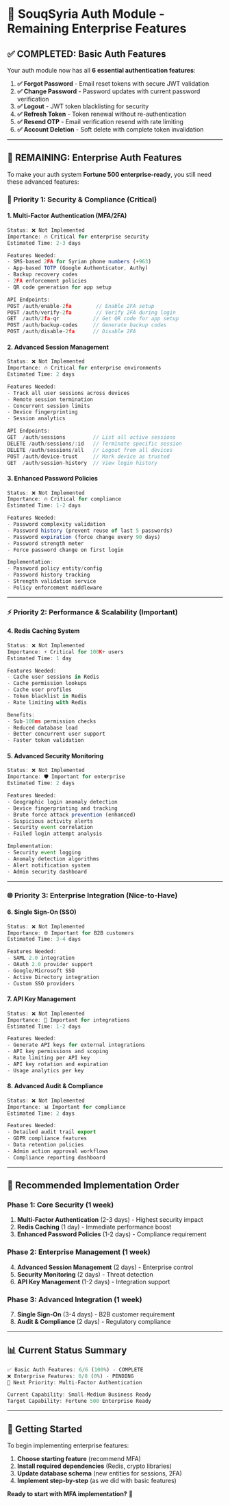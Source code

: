 # 📝 SouqSyria Auth Module - Remaining Enterprise Features

## **✅ COMPLETED: Basic Auth Features**

Your auth module now has all **6 essential authentication features**:

1. **✅ Forgot Password** - Email reset tokens with secure JWT validation
2. **✅ Change Password** - Password updates with current password verification
3. **✅ Logout** - JWT token blacklisting for security
4. **✅ Refresh Token** - Token renewal without re-authentication
5. **✅ Resend OTP** - Email verification resend with rate limiting
6. **✅ Account Deletion** - Soft delete with complete token invalidation

---

## **🏢 REMAINING: Enterprise Auth Features**

To make your auth system **Fortune 500 enterprise-ready**, you still need these advanced features:

### **🔐 Priority 1: Security & Compliance (Critical)**

#### **1. Multi-Factor Authentication (MFA/2FA)**
```typescript
Status: ❌ Not Implemented
Importance: 🔥 Critical for enterprise security
Estimated Time: 2-3 days

Features Needed:
- SMS-based 2FA for Syrian phone numbers (+963)
- App-based TOTP (Google Authenticator, Authy)
- Backup recovery codes
- 2FA enforcement policies
- QR code generation for app setup

API Endpoints:
POST /auth/enable-2fa        // Enable 2FA setup
POST /auth/verify-2fa        // Verify 2FA during login
GET  /auth/2fa-qr           // Get QR code for app setup
POST /auth/backup-codes     // Generate backup codes
POST /auth/disable-2fa      // Disable 2FA
```

#### **2. Advanced Session Management**
```typescript
Status: ❌ Not Implemented  
Importance: 🔥 Critical for enterprise environments
Estimated Time: 2 days

Features Needed:
- Track all user sessions across devices
- Remote session termination
- Concurrent session limits
- Device fingerprinting
- Session analytics

API Endpoints:
GET  /auth/sessions         // List all active sessions
DELETE /auth/sessions/:id   // Terminate specific session
DELETE /auth/sessions/all   // Logout from all devices
POST /auth/device-trust     // Mark device as trusted
GET  /auth/session-history  // View login history
```

#### **3. Enhanced Password Policies**
```typescript
Status: ❌ Not Implemented
Importance: 🔥 Critical for compliance
Estimated Time: 1-2 days

Features Needed:
- Password complexity validation
- Password history (prevent reuse of last 5 passwords)
- Password expiration (force change every 90 days)
- Password strength meter
- Force password change on first login

Implementation:
- Password policy entity/config
- Password history tracking
- Strength validation service
- Policy enforcement middleware
```

---

### **⚡ Priority 2: Performance & Scalability (Important)**

#### **4. Redis Caching System**
```typescript
Status: ❌ Not Implemented
Importance: ⚡ Critical for 100K+ users
Estimated Time: 1 day

Features Needed:
- Cache user sessions in Redis
- Cache permission lookups
- Cache user profiles
- Token blacklist in Redis
- Rate limiting with Redis

Benefits:
- Sub-100ms permission checks
- Reduced database load
- Better concurrent user support
- Faster token validation
```

#### **5. Advanced Security Monitoring**
```typescript
Status: ❌ Not Implemented
Importance: 🛡️ Important for enterprise
Estimated Time: 2 days

Features Needed:
- Geographic login anomaly detection
- Device fingerprinting and tracking
- Brute force attack prevention (enhanced)
- Suspicious activity alerts
- Security event correlation
- Failed login attempt analysis

Implementation:
- Security event logging
- Anomaly detection algorithms
- Alert notification system
- Admin security dashboard
```

---

### **🌐 Priority 3: Enterprise Integration (Nice-to-Have)**

#### **6. Single Sign-On (SSO)**
```typescript
Status: ❌ Not Implemented
Importance: 🌐 Important for B2B customers
Estimated Time: 3-4 days

Features Needed:
- SAML 2.0 integration
- OAuth 2.0 provider support
- Google/Microsoft SSO
- Active Directory integration
- Custom SSO providers
```

#### **7. API Key Management**
```typescript
Status: ❌ Not Implemented
Importance: 🔑 Important for integrations
Estimated Time: 1-2 days

Features Needed:
- Generate API keys for external integrations
- API key permissions and scoping
- Rate limiting per API key
- API key rotation and expiration
- Usage analytics per key
```

#### **8. Advanced Audit & Compliance**
```typescript
Status: ❌ Not Implemented
Importance: 📊 Important for compliance
Estimated Time: 2 days

Features Needed:
- Detailed audit trail export
- GDPR compliance features
- Data retention policies
- Admin action approval workflows
- Compliance reporting dashboard
```

---

## **🎯 Recommended Implementation Order**

### **Phase 1: Core Security (1 week)**
1. **Multi-Factor Authentication** (2-3 days) - Highest security impact
2. **Redis Caching** (1 day) - Immediate performance boost
3. **Enhanced Password Policies** (1-2 days) - Compliance requirement

### **Phase 2: Enterprise Management (1 week)**
4. **Advanced Session Management** (2 days) - Enterprise control
5. **Security Monitoring** (2 days) - Threat detection
6. **API Key Management** (1-2 days) - Integration support

### **Phase 3: Advanced Integration (1 week)**
7. **Single Sign-On** (3-4 days) - B2B customer requirement
8. **Audit & Compliance** (2 days) - Regulatory compliance

---

## **📊 Current Status Summary**

```typescript
✅ Basic Auth Features: 6/6 (100%) - COMPLETE
❌ Enterprise Features: 0/8 (0%) - PENDING
🎯 Next Priority: Multi-Factor Authentication

Current Capability: Small-Medium Business Ready
Target Capability: Fortune 500 Enterprise Ready
```

---

## **🚀 Getting Started**

To begin implementing enterprise features:

1. **Choose starting feature** (recommend MFA)
2. **Install required dependencies** (Redis, crypto libraries)
3. **Update database schema** (new entities for sessions, 2FA)
4. **Implement step-by-step** (as we did with basic features)

**Ready to start with MFA implementation?** 🔐